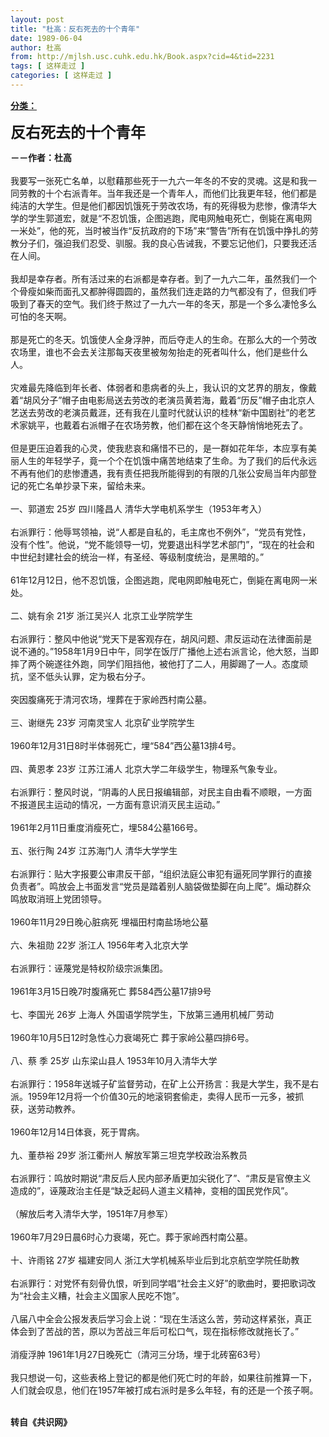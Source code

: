 ```yaml
---
layout: post
title: "杜高：反右死去的十个青年"
date: 1989-06-04
author: 杜高
from: http://mjlsh.usc.cuhk.edu.hk/Book.aspx?cid=4&tid=2231
tags: [ 这样走过 ]
categories: [ 这样走过 ]
---
```


<div style="margin: 15px 10px 10px 0px;">
 <div>
  <span id="ctl00_ContentPlaceHolder1_chapter1_SubjectLabel" style="font-weight:bold;text-decoration:underline;">
   分类：
  </span>
 </div>
 <p>
  <strong>
   <font size="5">
    反右死去的十个青年
   </font>
  </strong>
 </p>
 <p>
  <strong>
   －－作者：杜高
   <br/>
  </strong>
  <br/>
  我要写一张死亡名单，以慰藉那些死于一九六一年冬的不安的灵魂。这是和我一同劳教的十个右派青年。当年我还是一个青年人，而他们比我更年轻，他们都是纯洁的大学生。但是他们都因饥饿死于劳改农场，有的死得极为悲惨，像清华大学的学生郭道宏，就是“不忍饥饿，企图逃跑，爬电网触电死亡，倒毙在离电网一米处”，他的死，当时被当作“反抗政府的下场”来“警告”所有在饥饿中挣扎的劳教分子们，强迫我们忍受、驯服。我的良心告诫我，不要忘记他们，只要我还活在人间。
  <br/>
  <br/>
  我却是幸存者。所有活过来的右派都是幸存者。到了一九六二年，虽然我们一个个骨瘦如柴而面孔又都肿得圆圆的，虽然我们连走路的力气都没有了，但我们呼吸到了春天的空气。我们终于熬过了一九六一年的冬天，那是一个多么凄怆多么可怕的冬天啊。
  <br/>
  <br/>
  那是死亡的冬天。饥饿使人全身浮肿，而后夺走人的生命。在那么大的一个劳改农场里，谁也不会去关注那每天夜里被匆匆抬走的死者叫什么，他们是些什么人。
  <br/>
  <br/>
  灾难最先降临到年长者、体弱者和患病者的头上，我认识的文艺界的朋友，像戴着“胡风分子”帽子由电影局送去劳改的老演员黄若海，戴着“历反”帽子由北京人艺送去劳改的老演员戴涯，还有我在儿童时代就认识的桂林“新中国剧社”的老艺术家姚平，也戴着右派帽子在农场劳教，他们都在这个冬天静悄悄地死去了。
  <br/>
  <br/>
  但是更压迫着我的心灵，使我悲哀和痛惜不已的，是一群如花年华，本应享有美丽人生的年轻学子，竟一个个在饥饿中痛苦地结束了生命。为了我们的后代永远不再有他们的悲惨遭遇，我有责任把我所能得到的有限的几张公安局当年内部登记的死亡名单抄录下来，留给未来。
  <br/>
  <br/>
  一、郭道宏 25岁 四川隆昌人 清华大学电机系学生（1953年考入）
  <br/>
  <br/>
  右派罪行：他辱骂领袖，说“人都是自私的，毛主席也不例外”，“党员有党性，没有个性”。他说，“党不能领导一切，党要退出科学艺术部门”，“现在的社会和中世纪封建社会的统治一样，有圣经、等级制度统治，是黑暗的。”
  <br/>
  <br/>
  61年12月12日，他不忍饥饿，企图逃跑，爬电网即触电死亡，倒毙在离电网一米处。
  <br/>
  <br/>
  二、姚有余 21岁 浙江吴兴人 北京工业学院学生
  <br/>
  <br/>
  右派罪行：整风中他说“党天下是客观存在，胡风问题、肃反运动在法律面前是说不通的。”1958年1月9日中午，同学在饭厅广播他上述右派言论，他大怒，当即摔了两个碗遂往外跑，同学们阻挡他，被他打了二人，用脚踢了一人。态度顽抗，坚不低头认罪，定为极右分子。
  <br/>
  <br/>
  突因腹痛死于清河农场，埋葬在于家岭西村南公墓。
  <br/>
  <br/>
  三、谢继先 23岁 河南灵宝人 北京矿业学院学生
  <br/>
  <br/>
  1960年12月31日8时半体弱死亡，埋“584”西公墓13排4号。
  <br/>
  <br/>
  四、黄恩孝 23岁 江苏江浦人 北京大学二年级学生，物理系气象专业。
  <br/>
  <br/>
  右派罪行：整风时说，“阴毒的人民日报编辑部，对民主自由看不顺眼，一方面不报道民主运动的情况，一方面有意识消灭民主运动。”
  <br/>
  <br/>
  1961年2月11日重度消瘦死亡，埋584公墓166号。
  <br/>
  <br/>
  五、张行陶 24岁 江苏海门人 清华大学学生
  <br/>
  <br/>
  右派罪行：贴大字报要公审肃反干部，“组织法庭公审犯有逼死同学罪行的直接负责者”。鸣放会上书面发言“党员是踏着别人脑袋做垫脚在向上爬”。煽动群众鸣放取消班上党团领导。
  <br/>
  <br/>
  1960年11月29日晚心脏病死 埋福田村南盐场地公墓
  <br/>
  <br/>
  六、朱祖勋 22岁 浙江人 1956年考入北京大学
  <br/>
  <br/>
  右派罪行：诬蔑党是特权阶级宗派集团。
  <br/>
  <br/>
  1961年3月15日晚7时腹痛死亡 葬584西公墓17排9号
  <br/>
  <br/>
  七、李国光 26岁 上海人 外国语学院学生，下放第三通用机械厂劳动
  <br/>
  <br/>
  1960年10月5日12时急性心力衰竭死亡 葬于家岭公墓四排6号。
  <br/>
  <br/>
  八、蔡 季 25岁 山东梁山县人 1953年10月入清华大学
  <br/>
  <br/>
  右派罪行：1958年送城子矿监督劳动，在矿上公开扬言：我是大学生，我不是右派。1959年12月将一个价值30元的地滚铜套偷走，卖得人民币一元多，被抓获，送劳动教养。
  <br/>
  <br/>
  1960年12月14日体衰，死于胃病。
  <br/>
  <br/>
  九、董恭裕 29岁 浙江衢州人 解放军第三坦克学校政治系教员
  <br/>
  <br/>
  右派罪行：鸣放时期说“肃反后人民内部矛盾更加尖锐化了”、“肃反是官僚主义造成的”，诬蔑政治主任是“缺乏起码人道主义精神，变相的国民党作风”。
  <br/>
  <br/>
  （解放后考入清华大学，1951年7月参军）
  <br/>
  <br/>
  1960年7月29日晨6时心力衰竭，死亡。葬于家岭西村南公墓。
  <br/>
  <br/>
  十、许雨铭 27岁 福建安同人 浙江大学机械系毕业后到北京航空学院任助教
  <br/>
  <br/>
  右派罪行：对党怀有刻骨仇恨，听到同学唱“社会主义好”的歌曲时，要把歌词改为“社会主义糟，社会主义国家人民吃不饱”。
  <br/>
  <br/>
  八届八中全会公报发表后学习会上说：“现在生活这么苦，劳动这样紧张，真正体会到了苦战的苦，原以为苦战三年后可松口气，现在指标修改就拖长了。”
  <br/>
  <br/>
  消瘦浮肿 1961年1月27日晚死亡（清河三分场，埋于北砖窑63号）
  <br/>
  <br/>
  我只想说一句，这些表格上登记的都是他们死亡时的年龄，如果往前推算一下，人们就会叹息，他们在1957年被打成右派时是多么年轻，有的还是一个孩子啊。
 </p>
 <p>
  <br/>
  <strong>
   转自《共识网》
  </strong>
 </p>
</div>

